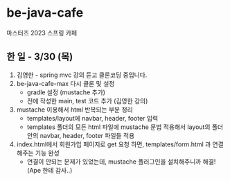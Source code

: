 # be-java-cafe
마스터즈 2023 스프링 카페 

## 한 일 - 3/30 (목)
1. 김영한 - spring mvc 강의 듣고 클론코딩 중입니다.
2. be-java-cafe-max 다시 클론 및 설정
    - gradle 설정 (mustache 추가)
    - 전에 작성한 main, test 코드 추가 (김영한 강의)
3. mustache 이용해서 html 반복되는 부분 정리
   - templates/layout에 navbar, header, footer 입력
   - templates 폴더의 모든 html 파일에 mustache 문법 적용해서 layout의 폴더 안의 navbar, header, footer 파일들 적용
4. index.html에서 회원가입 페이지로 get 요청 하면, templates/form.html 과 연결해주는 기능 완성
   - 연결이 안되는 문제가 있었는데, mustache 플러그인을 설치해주니까 해결! (Ape 한테 감사..)
